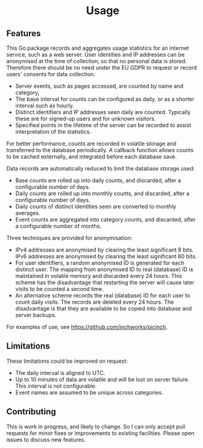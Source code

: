 <h1 align="center">Usage</h1>

## Features

This Go package records and aggregates usage statistics for an internet service, such as a web server.
User identities and IP addresses can be anonymised at the time of collection, so that no personal data is stored.
Therefore there should be no need under the EU GDPR to request or record users' consents for data collection.

- Server events, such as pages accessed, are counted by name and category,
- The base interval for counts can be configured as daily, or as a shorter interval such as hourly.
- Distinct identifiers and IP addresses seen daily are counted. Typically these are for signed-up users and for unknown visitors. 
- Specified points in the lifetime of the server can be recorded to assist interpretation of the statistics.

For better performance, counts are recorded in volatile storage and transferred to the database periodically.
A callback function allows counts to be cached externally, and integrated before each database save.

Data records are automatically reduced to limit the database storage used:
- Base counts are rolled up into daily counts, and discarded, after a configurable number of days.
- Daily counts are rolled up into monthly counts, and discarded, after a configurable number of days.
- Daily counts of distinct identities seen are converted to monthly averages.
- Event counts are aggregated into category counts, and discarded, after a configurable number of months.

Three techniques are provided for anonymisation:
- IPv4 addresses are anonymised by clearing the least significant 8 bits.
IPv6 addresses are anonymised by clearing the least significant 80 bits.
- For user identifiers, a random anonymised ID is generated for each distinct user.
The mapping from anonymised ID to real (database) ID is maintained in volatile memory and discarded every 24 hours.
This scheme has the disadvantage that restarting the server will cause later visits to be counted a second time.
- An alternative scheme records the real (database) ID for each user to count daily visits. The records are deleted every 24 hours. The disadvantage is that they are available to be copied into database and server backups.

For examples of use, see https://github.com/inchworks/picinch.

## Limitations

These limitations could be improved on request:
- The daily interval is aligned to UTC.
- Up to 10 minutes of data are volatile and will be lost on server failure. This interval is not configurable.
- Event names are assumed to be unique across categories.

## Contributing

This is work in progress, and likely to change.
So I can only accept pull requests for minor fixes or improvements to existing facilities.
Please open issues to discuss new features.